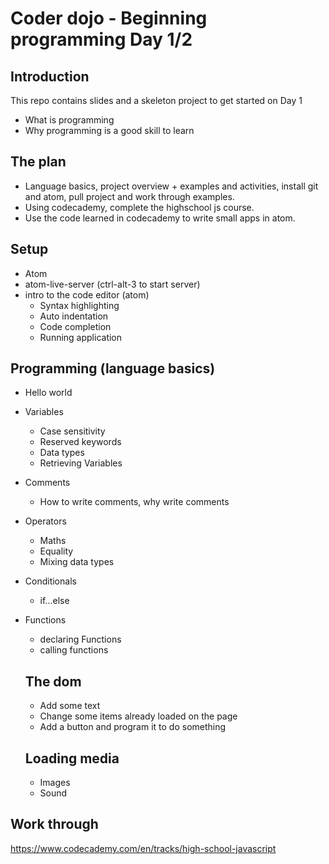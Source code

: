 # Coder dojo - Beginning programming Day 1/2

## Introduction
This repo contains slides and a skeleton project to get started on Day 1

- What is programming
- Why programming is a good skill to learn

## The plan
- Language basics, project overview + examples and activities, install git and atom, pull project and work through examples.
- Using codecademy, complete the highschool js course.
- Use the code learned in codecademy to write small apps in atom.

## Setup
- Atom
- atom-live-server (ctrl-alt-3 to start server)
- intro to the code editor (atom)
  - Syntax highlighting
  - Auto indentation
  - Code completion
  - Running application

## Programming (language basics)
- Hello world
- Variables
  - Case sensitivity
  - Reserved keywords
  - Data types
  - Retrieving Variables
- Comments
  - How to write comments, why write comments
- Operators
  - Maths
  - Equality
  - Mixing data types
- Conditionals
  - if...else
- Functions
  - declaring Functions
  - calling functions
  
  ## The dom
  - Add some text
  - Change some items already loaded on the page
  - Add a button and program it to do something
  
  ## Loading media
  - Images
  - Sound

## Work through
https://www.codecademy.com/en/tracks/high-school-javascript
